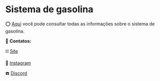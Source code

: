 # Sistema de gasolina

⭕ [Aqui](https://github.com/Wortex-Store/Sistema-de-gasolina/wiki/Sistema-de-gasolina) você pode consultar todas as informações sobre o sistema de gasolina.

📲 **Contatos:**

⛓️ [Site](http://wortexstore.com.br/)

💾 [Instagram](https://instagram.com/wortexstore)

☎️ [Discord](https://discord.gg/wortex)
